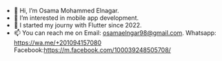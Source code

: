 - 👋 Hi, I’m Osama Mohammed Elnagar.
- 👀 I’m interested in mobile app development.
- 🌱 I started my journy with Flutter since 2022.
- 📫 You can reach me on
Email: osamaelngar98@gmail.com.
Whatsapp: https://wa.me/+201094157080
Facebook:https://m.facebook.com/100039248505708/

<!---
OsamaElnagar/OsamaElnagar is a ✨ special ✨ repository because its `README.md` (this file) appears on your GitHub profile.
You can click the Preview link to take a look at your changes.
--->
